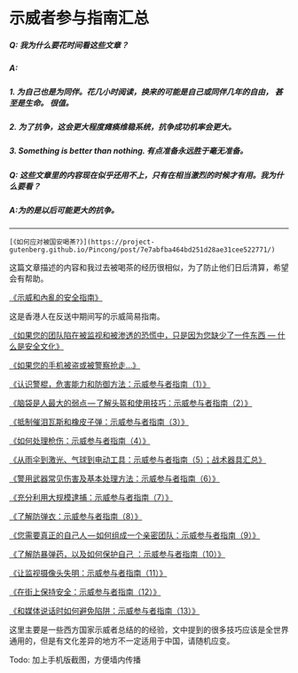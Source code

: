 # 示威者参与指南汇总
##### Q: 我为什么要花时间看这些文章？

##### A:

##### 1. 为自己也是为同伴。花几小时阅读，换来的可能是自己或同伴几年的自由， 甚至是生命。 很值。
##### 2. 为了抗争，这会更大程度瘫痪维稳系统，抗争成功机率会更大。
##### 3. Something is better than nothing. 有点准备永远胜于毫无准备。


##### Q: 这些文章里的内容现在似乎还用不上，只有在相当激烈的时候才有用。我为什么要看？

##### A:为的是以后可能更大的抗争。

---
                                        

    [《如何应对被国安喝茶?》](https://project-gutenberg.github.io/Pincong/post/7e7abfba464bd251d28ae31cee522771/)

这篇文章描述的内容和我过去被喝茶的经历很相似，为了防止他们日后清算，希望会有帮助。  


[《示威和內亂的安全指南》](https://www.advantageengagement.com/content_detail.php?id_cr=1119382)

这是香港人在反送中期间写的示威简易指南。


[《如果您的团队陷在被监视和被渗透的恐慌中，只是因为您缺少了一件东西 — 什么是安全文化》](https://iyouport.substack.com/p/as60-)

[《如果您的手机被盗或被警察抢走…》](https://iyouport.substack.com/p/a5e)

[《认识警棍，危害能力和防御方法：示威参与者指南（1）》](https://iyouport.substack.com/p/1-a8b)

[《脑袋是人最大的弱点 — 了解头盔和使用技巧：示威参与者指南（2）》](https://iyouport.substack.com/p/-2-553)

[《抵制催泪瓦斯和橡皮子弹：示威参与者指南（3）》](https://iyouport.substack.com/p/3-b5e)

[《如何处理枪伤：示威参与者指南（4）》](https://iyouport.substack.com/p/4-785)

[《从雨伞到激光、气球到电动工具：示威参与者指南（5）；战术器具汇总》](https://iyouport.substack.com/p/5-12b)

[《警用武器常见伤害及基本处理方法：示威参与者指南（6）》](https://iyouport.substack.com/p/6-6c2)

[《充分利用大规模逮捕：示威参与者指南（7）》](https://iyouport.substack.com/p/7-579)

[《了解防弹衣：示威参与者指南（8）》](https://iyouport.substack.com/p/8-360)

[《您需要真正的自己人 — 如何组成一个亲密团队：示威参与者指南（9）》](https://iyouport.substack.com/p/-9)

[《了解防暴弹药，以及如何保护自己 ：示威参与者指南（10）》](https://iyouport.substack.com/p/-10)

[《让监视摄像头失明：示威参与者指南（11）》](https://iyouport.substack.com/p/11)

[《在街上保持安全：示威参与者指南（12）》](https://iyouport.substack.com/p/12-240)

[《和媒体说话时如何避免陷阱：示威参与者指南（13）》](https://iyouport.substack.com/p/13-e19)

这里主要是一些西方国家示威者总结的的经验，文中提到的很多技巧应该是全世界通用的，但是有文化差异的地方不一定适用于中国，请随机应变。

  Todo: 加上手机版截图，方便墙内传播
